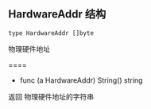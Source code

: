 ## HardwareAddr 结构

	type HardwareAddr []byte
	
物理硬件地址

====
- func (a HardwareAddr) String() string

返回 物理硬件地址的字符串	